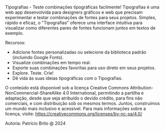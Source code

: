 Tipografias - Teste combinações tipográficas facilmente!
Tipografias é uma web app desenvolvida para designers gráficos e web que precisam experimentar e testar combinações de fontes para seus projetos. Simples, rápido e eficaz, o "Tipografias" oferece uma interface intuitiva para visualizar como diferentes pares de fontes funcionam juntos em textos de exemplo.

Recursos:
- Adicione fontes personalizadas ou selecione da biblioteca padrão (incluindo Google Fonts).
- Visualize combinações em tempo real.
- Exporte suas combinações favoritas para uso direto em seus projetos.
- Explore. Teste. Crie!
- Dê vida às suas ideias tipográficas com o Tipografias.

O conteúdo está disponível sob a licença Creative Commons Attribution-NonCommercial-ShareAlike 4.0 International, permitindo a partilha e adaptação, desde que seja atribuído o devido crédito, para fins não comerciais, e com distribuição sob os mesmos termos. Juntos, construímos um mundo mais inclusivo e acessível.
Para mais informações sobre a licença, visite: https://creativecommons.org/licenses/by-nc-sa/4.0/

Autoria: Patrício Brito @ 2024
